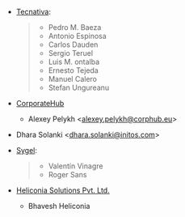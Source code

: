 - [Tecnativa](https://www.tecnativa.com):

  > - Pedro M. Baeza
  > - Antonio Espinosa
  > - Carlos Dauden
  > - Sergio Teruel
  > - Luis M. ontalba
  > - Ernesto Tejeda
  > - Manuel Calero
  > - Stefan Ungureanu

- [CorporateHub](https://corporatehub.eu/)

  - Alexey Pelykh \<<alexey.pelykh@corphub.eu>\>

- Dhara Solanki \<<dhara.solanki@initos.com>\>

- [Sygel](https://www.sygel.es):

  > - Valentín Vinagre
  > - Roger Sans
- [Heliconia Solutions Pvt. Ltd.](https://www.heliconia.io)
  - Bhavesh Heliconia

